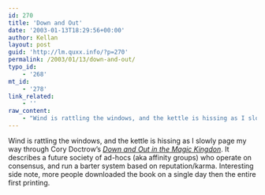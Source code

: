 ```yaml
---
id: 270
title: 'Down and Out'
date: '2003-01-13T18:29:56+00:00'
author: Kellan
layout: post
guid: 'http://lm.quxx.info/?p=270'
permalink: /2003/01/13/down-and-out/
typo_id:
    - '268'
mt_id:
    - '278'
link_related:
    - ''
raw_content:
    - "Wind is rattling the windows, and the kettle is hissing as I slowly page my way\r\nthrough Cory Doctrow\\'s <a\r\nhref=\\\"http://www.craphound.com/down/download.php\\\"><cite>Down\r\nand Out in the Magic Kingdon</cite></a>.  It describes a future society of\r\nad-hocs (aka affinity groups) who operate on consensus, and run a barter system\r\nbased on reputation/karma.  Interesting side note, more people downloaded the\r\nbook on a single day then the entire first printing."
---
```


Wind is rattling the windows, and the kettle is hissing as I slowly page my way through Cory Doctrow’s [<cite>Down and Out in the Magic Kingdon</cite>](http://www.craphound.com/down/download.php). It describes a future society of ad-hocs (aka affinity groups) who operate on consensus, and run a barter system based on reputation/karma. Interesting side note, more people downloaded the book on a single day then the entire first printing.
